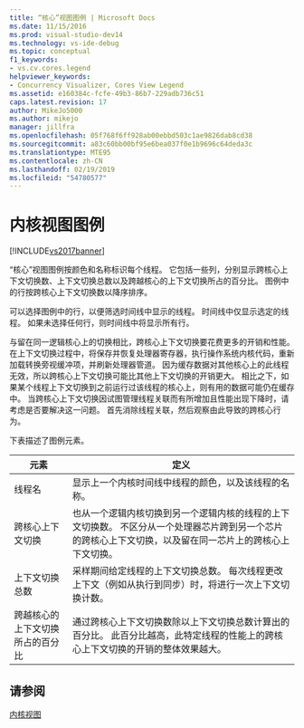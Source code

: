 ```yaml
---
title: “核心”视图图例 | Microsoft Docs
ms.date: 11/15/2016
ms.prod: visual-studio-dev14
ms.technology: vs-ide-debug
ms.topic: conceptual
f1_keywords:
- vs.cv.cores.legend
helpviewer_keywords:
- Concurrency Visualizer, Cores View Legend
ms.assetid: e160384c-fcfe-49b3-86b7-229adb736c51
caps.latest.revision: 17
author: MikeJo5000
ms.author: mikejo
manager: jillfra
ms.openlocfilehash: 05f768f6ff928ab00ebbd503c1ae9826dab8cd38
ms.sourcegitcommit: a83c60bb00bf95e6bea037f0e1b9696c64deda3c
ms.translationtype: MTE95
ms.contentlocale: zh-CN
ms.lasthandoff: 02/19/2019
ms.locfileid: "54780577"
---
```

# <a name="cores-view-legend"></a>内核视图图例
[!INCLUDE[vs2017banner](../includes/vs2017banner.md)]

“核心”视图图例按颜色和名称标识每个线程。 它包括一些列，分别显示跨核心上下文切换数、上下文切换总数以及跨越核心的上下文切换所占的百分比。 图例中的行按跨核心上下文切换数以降序排序。  
  
 可以选择图例中的行，以便筛选时间线中显示的线程。 时间线中仅显示选定的线程。 如果未选择任何行，则时间线中将显示所有行。  
  
 与留在同一逻辑核心上的切换相比，跨核心上下文切换要花费更多的开销和性能。 在上下文切换过程中，将保存并恢复处理器寄存器，执行操作系统内核代码，重新加载转换旁视缓冲项，并刷新处理器管道。 因为缓存数据对其他核心上的此线程无效，所以跨核心上下文切换可能比其他上下文切换的开销更大。 相比之下，如果某个线程上下文切换到之前运行过该线程的核心上，则有用的数据可能仍在缓存中。 当跨核心上下文切换因试图管理线程关联而有所增加且性能出现下降时，请考虑是否要解决这一问题。 首先消除线程关联，然后观察由此导致的跨核心行为。  
  
 下表描述了图例元素。  
  
|元素|定义|  
|-------------|----------------|  
|线程名|显示上一个内核时间线中线程的颜色，以及该线程的名称。|  
|跨核心上下文切换|也从一个逻辑内核切换到另一个逻辑内核的线程的上下文切换数。 不区分从一个处理器芯片跨到另一个芯片的跨核心上下文切换，以及留在同一芯片上的跨核心上下文切换。|  
|上下文切换总数|采样期间给定线程的上下文切换总数。 每次线程更改上下文（例如从执行到同步）时，将进行一次上下文切换计数。|  
|跨越核心的上下文切换所占的百分比|通过跨核心上下文切换数除以上下文切换总数计算出的百分比。 此百分比越高，此特定线程的性能上的跨核心上下文切换的开销的整体效果越大。|  
  
## <a name="see-also"></a>请参阅  
 [内核视图](../profiling/cores-view.md)

